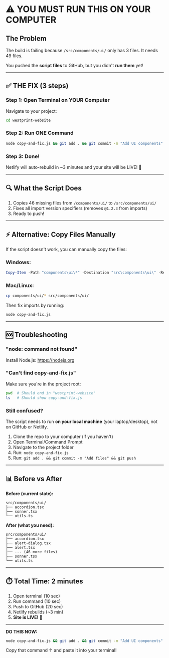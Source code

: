 # ⚠️ YOU MUST RUN THIS ON YOUR COMPUTER

## The Problem

The build is failing because `/src/components/ui/` only has 3 files. It needs 49 files.

You pushed the **script files** to GitHub, but you didn't **run them** yet!

---

## ✅ THE FIX (3 steps)

### Step 1: Open Terminal on YOUR Computer

Navigate to your project:

```bash
cd westprint-website
```

### Step 2: Run ONE Command

```bash
node copy-and-fix.js && git add . && git commit -m "Add UI components" && git push
```

### Step 3: Done!

Netlify will auto-rebuild in ~3 minutes and your site will be LIVE! 🎉

---

## 🔍 What the Script Does

1. Copies 46 missing files from `/components/ui/` to `/src/components/ui/`
2. Fixes all import version specifiers (removes `@1.2.3` from imports)
3. Ready to push!

---

## ⚡ Alternative: Copy Files Manually

If the script doesn't work, you can manually copy the files:

### Windows:
```powershell
Copy-Item -Path "components\ui\*" -Destination "src\components\ui\" -Recurse -Force
```

### Mac/Linux:
```bash
cp components/ui/* src/components/ui/
```

Then fix imports by running:
```bash
node copy-and-fix.js
```

---

## 🆘 Troubleshooting

### "node: command not found"
Install Node.js: https://nodejs.org

### "Can't find copy-and-fix.js"
Make sure you're in the project root:
```bash
pwd  # Should end in "westprint-website"
ls   # Should show copy-and-fix.js
```

### Still confused?
The script needs to run **on your local machine** (your laptop/desktop), not on GitHub or Netlify.

1. Clone the repo to your computer (if you haven't)
2. Open Terminal/Command Prompt
3. Navigate to the project folder
4. Run: `node copy-and-fix.js`
5. Run: `git add . && git commit -m "Add files" && git push`

---

## 📊 Before vs After

**Before (current state):**
```
src/components/ui/
├── accordion.tsx
├── sonner.tsx
└── utils.ts
```

**After (what you need):**
```
src/components/ui/
├── accordion.tsx
├── alert-dialog.tsx
├── alert.tsx
├── ... (46 more files)
├── sonner.tsx
└── utils.ts
```

---

## ⏱️ Total Time: 2 minutes

1. Open terminal (10 sec)
2. Run command (10 sec)
3. Push to GitHub (20 sec)
4. Netlify rebuilds (~3 min)
5. **Site is LIVE!** 🚀

---

**DO THIS NOW:**

```bash
node copy-and-fix.js && git add . && git commit -m "Add UI components" && git push
```

Copy that command ↑ and paste it into your terminal!
